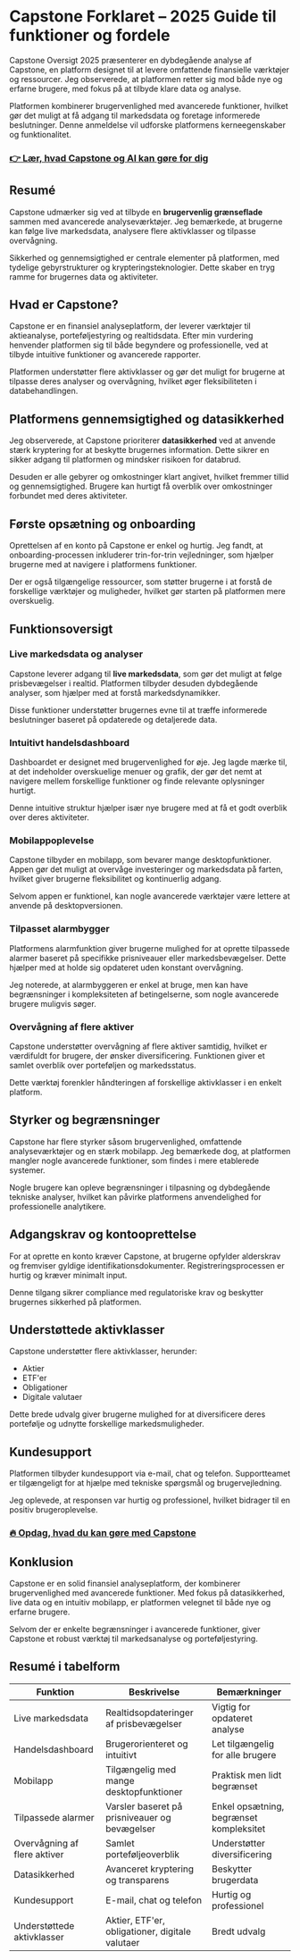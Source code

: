# Capstone Forklaret – 2025 Guide til funktioner og fordele
 

Capstone Oversigt 2025 præsenterer en dybdegående analyse af Capstone, en platform designet til at levere omfattende finansielle værktøjer og ressourcer. Jeg observerede, at platformen retter sig mod både nye og erfarne brugere, med fokus på at tilbyde klare data og analyse.

Platformen kombinerer brugervenlighed med avancerede funktioner, hvilket gør det muligt at få adgang til markedsdata og foretage informerede beslutninger. Denne anmeldelse vil udforske platformens kerneegenskaber og funktionalitet.

### [👉 Lær, hvad Capstone og AI kan gøre for dig](https://tinyurl.com/2cjxzdhw)
## Resumé

Capstone udmærker sig ved at tilbyde en **brugervenlig grænseflade** sammen med avancerede analyseværktøjer. Jeg bemærkede, at brugerne kan følge live markedsdata, analysere flere aktivklasser og tilpasse overvågning.

Sikkerhed og gennemsigtighed er centrale elementer på platformen, med tydelige gebyrstrukturer og krypteringsteknologier. Dette skaber en tryg ramme for brugernes data og aktiviteter.

## Hvad er Capstone?

Capstone er en finansiel analyseplatform, der leverer værktøjer til aktieanalyse, porteføljestyring og realtidsdata. Efter min vurdering henvender platformen sig til både begyndere og professionelle, ved at tilbyde intuitive funktioner og avancerede rapporter.

Platformen understøtter flere aktivklasser og gør det muligt for brugerne at tilpasse deres analyser og overvågning, hvilket øger fleksibiliteten i databehandlingen.

## Platformens gennemsigtighed og datasikkerhed

Jeg observerede, at Capstone prioriterer **datasikkerhed** ved at anvende stærk kryptering for at beskytte brugernes information. Dette sikrer en sikker adgang til platformen og mindsker risikoen for databrud.

Desuden er alle gebyrer og omkostninger klart angivet, hvilket fremmer tillid og gennemsigtighed. Brugere kan hurtigt få overblik over omkostninger forbundet med deres aktiviteter.

## Første opsætning og onboarding

Oprettelsen af en konto på Capstone er enkel og hurtig. Jeg fandt, at onboarding-processen inkluderer trin-for-trin vejledninger, som hjælper brugerne med at navigere i platformens funktioner.

Der er også tilgængelige ressourcer, som støtter brugerne i at forstå de forskellige værktøjer og muligheder, hvilket gør starten på platformen mere overskuelig.

## Funktionsoversigt

### Live markedsdata og analyser

Capstone leverer adgang til **live markedsdata**, som gør det muligt at følge prisbevægelser i realtid. Platformen tilbyder desuden dybdegående analyser, som hjælper med at forstå markedsdynamikker.

Disse funktioner understøtter brugernes evne til at træffe informerede beslutninger baseret på opdaterede og detaljerede data.

### Intuitivt handelsdashboard

Dashboardet er designet med brugervenlighed for øje. Jeg lagde mærke til, at det indeholder overskuelige menuer og grafik, der gør det nemt at navigere mellem forskellige funktioner og finde relevante oplysninger hurtigt.

Denne intuitive struktur hjælper især nye brugere med at få et godt overblik over deres aktiviteter.

### Mobilappoplevelse

Capstone tilbyder en mobilapp, som bevarer mange desktopfunktioner. Appen gør det muligt at overvåge investeringer og markedsdata på farten, hvilket giver brugerne fleksibilitet og kontinuerlig adgang.

Selvom appen er funktionel, kan nogle avancerede værktøjer være lettere at anvende på desktopversionen.

### Tilpasset alarmbygger

Platformens alarmfunktion giver brugerne mulighed for at oprette tilpassede alarmer baseret på specifikke prisniveauer eller markedsbevægelser. Dette hjælper med at holde sig opdateret uden konstant overvågning.

Jeg noterede, at alarmbyggeren er enkel at bruge, men kan have begrænsninger i kompleksiteten af betingelserne, som nogle avancerede brugere muligvis søger.

### Overvågning af flere aktiver

Capstone understøtter overvågning af flere aktiver samtidig, hvilket er værdifuldt for brugere, der ønsker diversificering. Funktionen giver et samlet overblik over porteføljen og markedsstatus.

Dette værktøj forenkler håndteringen af forskellige aktivklasser i en enkelt platform.

## Styrker og begrænsninger

Capstone har flere styrker såsom brugervenlighed, omfattende analyseværktøjer og en stærk mobilapp. Jeg bemærkede dog, at platformen mangler nogle avancerede funktioner, som findes i mere etablerede systemer.

Nogle brugere kan opleve begrænsninger i tilpasning og dybdegående tekniske analyser, hvilket kan påvirke platformens anvendelighed for professionelle analytikere.

## Adgangskrav og kontooprettelse

For at oprette en konto kræver Capstone, at brugerne opfylder alderskrav og fremviser gyldige identifikationsdokumenter. Registreringsprocessen er hurtig og kræver minimalt input.

Denne tilgang sikrer compliance med regulatoriske krav og beskytter brugernes sikkerhed på platformen.

## Understøttede aktivklasser

Capstone understøtter flere aktivklasser, herunder:

- Aktier  
- ETF'er  
- Obligationer  
- Digitale valutaer

Dette brede udvalg giver brugerne mulighed for at diversificere deres portefølje og udnytte forskellige markedsmuligheder.

## Kundesupport

Platformen tilbyder kundesupport via e-mail, chat og telefon. Supportteamet er tilgængeligt for at hjælpe med tekniske spørgsmål og brugervejledning.

Jeg oplevede, at responsen var hurtig og professionel, hvilket bidrager til en positiv brugeroplevelse.

### [🔥 Opdag, hvad du kan gøre med Capstone](https://tinyurl.com/2cjxzdhw)
## Konklusion

Capstone er en solid finansiel analyseplatform, der kombinerer brugervenlighed med avancerede funktioner. Med fokus på datasikkerhed, live data og en intuitiv mobilapp, er platformen velegnet til både nye og erfarne brugere.

Selvom der er enkelte begrænsninger i avancerede funktioner, giver Capstone et robust værktøj til markedsanalyse og porteføljestyring.

## Resumé i tabelform

| Funktion                      | Beskrivelse                                     | Bemærkninger                      |
|------------------------------|------------------------------------------------|----------------------------------|
| Live markedsdata             | Realtidsopdateringer af prisbevægelser         | Vigtig for opdateret analyse     |
| Handelsdashboard            | Brugerorienteret og intuitivt                   | Let tilgængelig for alle brugere |
| Mobilapp                     | Tilgængelig med mange desktopfunktioner        | Praktisk men lidt begrænset      |
| Tilpassede alarmer           | Varsler baseret på prisniveauer og bevægelser  | Enkel opsætning, begrænset kompleksitet |
| Overvågning af flere aktiver | Samlet porteføljeoverblik                        | Understøtter diversificering     |
| Datasikkerhed                | Avanceret kryptering og transparens             | Beskytter brugerdata             |
| Kundesupport                 | E-mail, chat og telefon                          | Hurtig og professionel           |
| Understøttede aktivklasser   | Aktier, ETF'er, obligationer, digitale valutaer| Bredt udvalg                     |